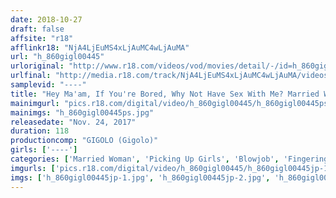 ```yaml
---
date: 2018-10-27
draft: false
affsite: "r18"
afflinkr18: "NjA4LjEuMS4xLjAuMC4wLjAuMA"
url: "h_860gigl00445"
urloriginal: "http://www.r18.com/videos/vod/movies/detail/-/id=h_860gigl00445"
urlfinal: "http://media.r18.com/track/NjA4LjEuMS4xLjAuMC4wLjAuMA/videos/vod/movies/detail/-/id=h_860gigl00445"
samplevid: "----"
title: "Hey Ma'am, If You're Bored, Why Not Have Sex With Me? Married Woman Creampie Picking Up Girls For Massive Creampie Sex With Erotic Housewives"
mainimgurl: "pics.r18.com/digital/video/h_860gigl00445/h_860gigl00445ps.jpg"
mainimgs: "h_860gigl00445ps.jpg"
releasedate: "Nov. 24, 2017"
duration: 118
productioncomp: "GIGOLO (Gigolo)"
girls: ['----']
categories: ['Married Woman', 'Picking Up Girls', 'Blowjob', 'Fingering', 'Big Vibrator']
imgurls: ['pics.r18.com/digital/video/h_860gigl00445/h_860gigl00445jp-1.jpg', 'pics.r18.com/digital/video/h_860gigl00445/h_860gigl00445jp-2.jpg', 'pics.r18.com/digital/video/h_860gigl00445/h_860gigl00445jp-3.jpg', 'pics.r18.com/digital/video/h_860gigl00445/h_860gigl00445jp-4.jpg', 'pics.r18.com/digital/video/h_860gigl00445/h_860gigl00445jp-5.jpg', 'pics.r18.com/digital/video/h_860gigl00445/h_860gigl00445jp-6.jpg', 'pics.r18.com/digital/video/h_860gigl00445/h_860gigl00445jp-7.jpg', 'pics.r18.com/digital/video/h_860gigl00445/h_860gigl00445jp-8.jpg', 'pics.r18.com/digital/video/h_860gigl00445/h_860gigl00445jp-9.jpg', 'pics.r18.com/digital/video/h_860gigl00445/h_860gigl00445jp-10.jpg', 'pics.r18.com/digital/video/h_860gigl00445/h_860gigl00445jp-11.jpg', 'pics.r18.com/digital/video/h_860gigl00445/h_860gigl00445jp-12.jpg', 'pics.r18.com/digital/video/h_860gigl00445/h_860gigl00445jp-13.jpg', 'pics.r18.com/digital/video/h_860gigl00445/h_860gigl00445jp-14.jpg', 'pics.r18.com/digital/video/h_860gigl00445/h_860gigl00445jp-15.jpg', 'pics.r18.com/digital/video/h_860gigl00445/h_860gigl00445jp-16.jpg', 'pics.r18.com/digital/video/h_860gigl00445/h_860gigl00445jp-17.jpg', 'pics.r18.com/digital/video/h_860gigl00445/h_860gigl00445jp-18.jpg', 'pics.r18.com/digital/video/h_860gigl00445/h_860gigl00445jp-19.jpg', 'pics.r18.com/digital/video/h_860gigl00445/h_860gigl00445jp-20.jpg']
imgs: ['h_860gigl00445jp-1.jpg', 'h_860gigl00445jp-2.jpg', 'h_860gigl00445jp-3.jpg', 'h_860gigl00445jp-4.jpg', 'h_860gigl00445jp-5.jpg', 'h_860gigl00445jp-6.jpg', 'h_860gigl00445jp-7.jpg', 'h_860gigl00445jp-8.jpg', 'h_860gigl00445jp-9.jpg', 'h_860gigl00445jp-10.jpg', 'h_860gigl00445jp-11.jpg', 'h_860gigl00445jp-12.jpg', 'h_860gigl00445jp-13.jpg', 'h_860gigl00445jp-14.jpg', 'h_860gigl00445jp-15.jpg', 'h_860gigl00445jp-16.jpg', 'h_860gigl00445jp-17.jpg', 'h_860gigl00445jp-18.jpg', 'h_860gigl00445jp-19.jpg', 'h_860gigl00445jp-20.jpg']
---
```

